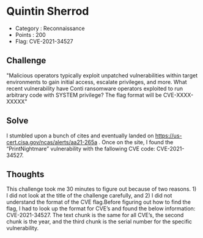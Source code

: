 # Quintin Sherrod 
- Category : Reconnaissance
- Points : 200
- Flag: CVE-2021-34527

## Challenge

"Malicious operators typically exploit unpatched vulnerabilities within target environments to gain initial access, escalate privileges, and more. What recent vulnerability have Conti ransomware operators exploited to run arbitrary code with SYSTEM privilege? 
The flag format will be CVE-XXXX-XXXXX" 

## Solve

I stumbled upon a bunch of cites and eventually landed on https://us-cert.cisa.gov/ncas/alerts/aa21-265a . Once on the site, I found the “PrintNightmare” vulnerability with the fallowing CVE code: CVE-2021-34527.

## Thoughts 

This challenge took me 30 minutes to figure out because of two reasons. 1) I did not look at the title of the challenge carefully, and 2) I did not understand the format of the CVE flag.Before figuring out how to find the flag, I had to look up the format for CVE’s and found the below information: CVE-2021-34527.
The text chunk is the same for all CVE’s, the second chunk is the year, and the third chunk is the serial number for the specific vulnerability. 

